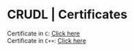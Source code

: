# CRUDL | Certificates

Certificate in <code>C</code>: [Click here](https://res-console.cloudinary.com/ds3feevzv/thumbnails/v1/image/upload/v1626687448/0J3QuNC60L7Qu9CwX9CY0LvQuNC10LJfYXJtdW5i/preview)</br>
Certificate in <code>C++</code>: [Click here](https://res-console.cloudinary.com/ds3feevzv/thumbnails/v1/image/upload/v1626687448/0J3QuNC60L7Qu9CwX9CY0LvQuNC10LJfYXJtdW5i/preview)
